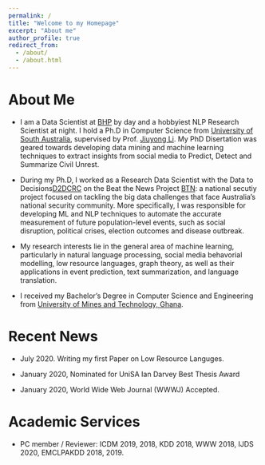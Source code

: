 ```yaml
---
permalink: /
title: "Welcome to my Homepage"
excerpt: "About me"
author_profile: true
redirect_from: 
  - /about/
  - /about.html
---
```






# About Me
* I am a Data Scientist at [BHP](https://www.bhp.com/) by day and a hobbyiest NLP Research Scientist at night. I hold a Ph.D in Computer Science from [University of South Australia](https://www.unisa.edu.au/), supervised by Prof. [Jiuyong Li](https://people.unisa.edu.au/Jiuyong.Li). My PhD Disertation was geared towards developing data mining and machine learning techniques to extract insights from social media  to Predict, Detect and Summarize Civil Unrest.

* During my Ph.D, I worked as a Research Data Scientist with the Data to Decisions[D2DCRC](https://www.d2dcrc.com.au/) on the Beat the News Project [BTN](https://www.d2dcrc.com.au/beat-the-news): a national secutiy project focused on tackling the big data challenges that face Australia’s national security community. More specifically, I was responsible for developing ML and NLP techniques to automate the accurate measurement of future population-level events, such as social disruption, political crises, election outcomes and disease outbreak.

<!-- [[Curriculum Vitae](http://lantaoyu.com/files/lantaoyu_cv.pdf)] [[Google Scholar](https://scholar.google.com/citations?user=Ixg9n-EAAAAJ&hl=en)] -->

* My research interests lie in the general area of  machine learning, particularly in natural language processing, social media behavorial modelling, low resource languages, graph theory, as well as their applications in event prediction, text summarization, and language translation. 

* I received my Bachelor’s Degree in  Computer Science and Engineering from [University of Mines and Technology, Ghana](http://umat.edu.gh/). 

# Recent News
* July 2020. Writing my first  Paper on Low Resource Languges.

* January 2020, Nominated for UniSA Ian Darvey Best Thesis Award

* January 2020, World Wide Web Journal (WWWJ) Accepted.



<!-- * August 9, 2017. I won the [Best Paper Award Honorable Mention](https://lantaoyu.github.io/files/sigir17-award.jpg) at [SIGIR 2017](http://sigir.org/sigir2017/program/awards/).
* August 6 - August 12, 2017. I attended the 40th International ACM SIGIR Conference on Research and Development in Information Retrieval held in Tokyo, Japan.
* July 26, 2017. I gave an [online talk](https://zhuanlan.zhihu.com/p/28151434) on ["Generative Adversarial Networks for Discrete Data"](http://lantaoyu.com/files/2017-07-26-gan-for-discrete-data.pdf) at [PaperWeekly](https://zhuanlan.zhihu.com/paperweekly).
* May 19, 2017. A paper titled "A Dynamic Attention Deep Model for Article Recommendation by Learning Human Editors’ Demonstration" was accepted to [KDD 2017](http://www.kdd.org/kdd2017/).
* April 19, 2017. I gave a [talk](http://lantaoyu.com/files/2017-04-19-gans-for-ir.pdf) on applying adversarial training techniques for information retrieval at Apex Lab, Shanghai Jiao Tong University.
* April 11, 2017. A paper titled "IRGAN: A Minimax Game for Unifying Generative and Discriminative Information Retrieval Models" was accepted to [SIGIR 2017](http://sigir.org/sigir2017/).
* February 4 - February 9, 2017. I attended the Thirty-First AAAI Conference on Artificial Intelligence held in San Francisco, California, US and gave a [talk](http://lantaoyu.com/files/2017-02-07-aaai-seqgan.pdf) on applying adversarial training for generating sequential data.
* November 11, 2016. A paper titled "SeqGAN: Sequence Generative Adversarial Nets with Policy Gradient" was accepted to [AAAI 2017](http://www.aaai.org/Conferences/AAAI/aaai17.php). -->

# Academic Services
* PC member / Reviewer: ICDM 2019, 2018, KDD 2018, WWW 2018, IJDS 2020, EMCLPAKDD 2018, 2019.

<!-- 
I grew up in Accra, Ghana, in a family of easy going ambitous folks. My love for research in Computer Science brought me to Australia in my early twenties to study a PhD in Data Mining and Machine Learning. After 3  exciting years of working on innovative NLP and ML research with the D2DCRC, I submitted my PhD Thesis with Distinction. Finishing my PhD brought me to a crossroad, where I was not too sure whether I wanted to in Industry or Academia. To have a feel of how working in the industry feels like, I move to the Brisbane to work as a Data Science Specialist with the largest mining company in world - BHP (yeap that happended, i feel blessed for that). 

To be Continued.....  -->
